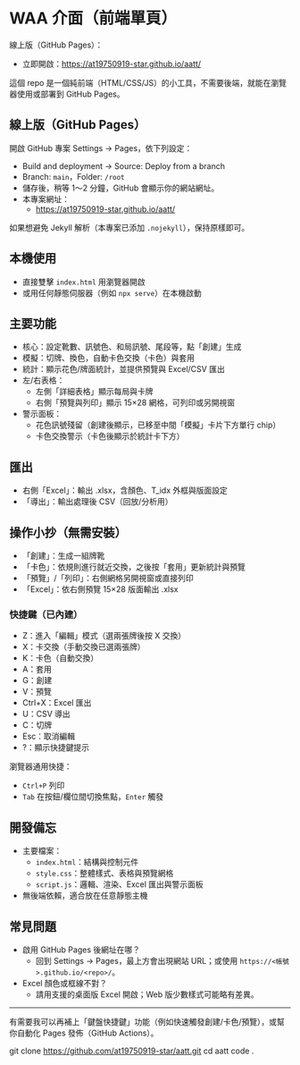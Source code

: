 # WAA 介面（前端單頁）

線上版（GitHub Pages）：

- 立即開啟：https://at19750919-star.github.io/aatt/

這個 repo 是一個純前端（HTML/CSS/JS）的小工具，不需要後端，就能在瀏覽器使用或部署到 GitHub Pages。

## 線上版（GitHub Pages）

開啟 GitHub 專案 Settings → Pages，依下列設定：

- Build and deployment → Source: Deploy from a branch
- Branch: `main`，Folder: `/root`
- 儲存後，稍等 1～2 分鐘，GitHub 會顯示你的網站網址。
- 本專案網址：
  - https://at19750919-star.github.io/aatt/

如果想避免 Jekyll 解析（本專案已添加 `.nojekyll`），保持原樣即可。

## 本機使用

- 直接雙擊 `index.html` 用瀏覽器開啟
- 或用任何靜態伺服器（例如 `npx serve`）在本機啟動

## 主要功能

- 核心：設定靴數、訊號色、和局訊號、尾段等，點「創建」生成
- 模擬：切牌、換色，自動卡色交換（卡色）與套用
- 統計：顯示花色/牌面統計，並提供預覽與 Excel/CSV 匯出
- 左/右表格：
  - 左側「詳細表格」顯示每局與卡牌
  - 右側「預覽與列印」顯示 15×28 網格，可列印或另開視窗
- 警示面板：
  - 花色訊號殘留（創建後顯示，已移至中間「模擬」卡片下方單行 chip）
  - 卡色交換警示（卡色後顯示於統計卡下方）

## 匯出

- 右側「Excel」：輸出 .xlsx，含顏色、T_idx 外框與版面設定
- 「導出」：輸出處理後 CSV（回放/分析用）

## 操作小抄（無需安裝）

- 「創建」：生成一組牌靴
- 「卡色」：依規則進行就近交換，之後按「套用」更新統計與預覽
- 「預覽」/「列印」：右側網格另開視窗或直接列印
- 「Excel」：依右側預覽 15×28 版面輸出 .xlsx

### 快捷鍵（已內建）
- Z：進入「編輯」模式（選兩張牌後按 X 交換）
- X：卡交換（手動交換已選兩張牌）
- K：卡色（自動交換）
- A：套用
- G：創建
- V：預覽
- Ctrl+X：Excel 匯出
- U：CSV 導出
- C：切牌
- Esc：取消編輯
- ?：顯示快捷鍵提示

瀏覽器通用快捷：
- `Ctrl+P` 列印
- `Tab` 在按鈕/欄位間切換焦點，`Enter` 觸發

## 開發備忘

- 主要檔案：
  - `index.html`：結構與控制元件
  - `style.css`：整體樣式、表格與預覽網格
  - `script.js`：邏輯、渲染、Excel 匯出與警示面板
- 無後端依賴，適合放在任意靜態主機

## 常見問題

- 啟用 GitHub Pages 後網址在哪？
  - 回到 Settings → Pages，最上方會出現網站 URL；或使用 `https://<帳號>.github.io/<repo>/`。
- Excel 顏色或框線不對？
  - 請用支援的桌面版 Excel 開啟；Web 版少數樣式可能略有差異。

---
有需要我可以再補上「鍵盤快捷鍵」功能（例如快速觸發創建/卡色/預覽），或幫你自動化 Pages 發佈（GitHub Actions）。


git clone https://github.com/at19750919-star/aatt.git
cd aatt
code .
